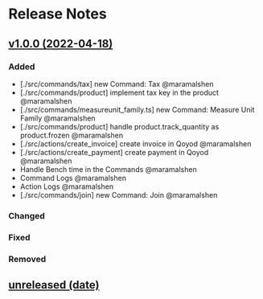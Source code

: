 # Release Notes

## [v1.0.0 (2022-04-18)](https://github.com/Repzo/repzo-qoyod.git)

### Added

- [./src/commands/tax] new Command: Tax @maramalshen
- [./src/commands/product] implement tax key in the product @maramalshen
- [./src/commands/measureunit_family.ts] new Command: Measure Unit Family @maramalshen
- [./src/commands/product] handle product.track_quantity as product.frozen @maramalshen
- [./src/actions/create_invoice] create invoice in Qoyod @maramalshen
- [./src/actions/create_payment] create payment in Qoyod @maramalshen
- Handle Bench time in the Commands @maramalshen
- Command Logs @maramalshen
- Action Logs @maramalshen
- [./src/commands/join] new Command: Join @maramalshen

### Changed

### Fixed

### Removed

## [unreleased (date)](path)
